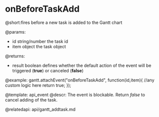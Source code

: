 onBeforeTaskAdd
=============

@short:fires before a new task is added to the Gantt chart
	

@params:
- id	string/number	the task id
- item	object	the task object 

@returns:  
  - result     boolean       defines whether the default action of the event will be triggered (<b>true</b>) or canceled (<b>false</b>) 
 
@example:
gantt.attachEvent("onBeforeTaskAdd", function(id,item){
    //any custom logic here
	return true;
});

@template:	api_event
@descr:
The event is blockable. Return *false* to cancel adding of the task.

@relatedapi:
	api/gantt_addtask.md

